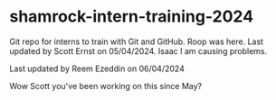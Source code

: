 # shamrock-intern-training-2024

Git repo for interns to train with Git and GitHub.
Roop was here.
Last updated by Scott Ernst on 05/04/2024.
Isaac
I am causing problems.

Last updated by Reem Ezeddin on 06/04/2024

Wow Scott you've been working on this since May?
